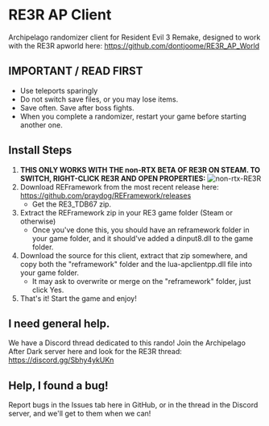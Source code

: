 # RE3R AP Client
Archipelago randomizer client for Resident Evil 3 Remake, designed to work with the RE3R apworld here: https://github.com/dontjoome/RE3R_AP_World

## IMPORTANT / READ FIRST

- Use teleports sparingly
- Do not switch save files, or you may lose items.
- Save often. Save after boss fights.
- When you complete a randomizer, restart your game before starting another one.

## Install Steps

1. **THIS ONLY WORKS WITH THE non-RTX BETA OF RE3R ON STEAM. TO SWITCH, RIGHT-CLICK RE3R AND OPEN PROPERTIES:**
![non-rtx-RE3R](https://github.com/dontjoome/RE3R_AP_Client/assets/63137482/ddbeea99-7217-4276-a3fb-9bf0c292d386)
2. Download REFramework from the most recent release here: https://github.com/praydog/REFramework/releases
    - Get the RE3_TDB67 zip.
3. Extract the REFramework zip in your RE3 game folder (Steam or otherwise)
    - Once you've done this, you should have an reframework folder in your game folder, and it should've added a dinput8.dll to the game folder.
4. Download the source for this client, extract that zip somewhere, and copy both the "reframework" folder and the lua-apclientpp.dll file into your game folder.
    - It may ask to overwrite or merge on the "reframework" folder, just click Yes.
5. That's it! Start the game and enjoy!

## I need general help.

We have a Discord thread dedicated to this rando! Join the Archipelago After Dark server here and look for the RE3R thread: https://discord.gg/Sbhy4ykUKn

## Help, I found a bug!

Report bugs in the Issues tab here in GitHub, or in the thread in the Discord server, and we'll get to them when we can!


